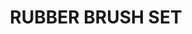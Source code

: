 ---
layout: product
title: "RUBBER BRUSH SET"
price: "950" 
desc: "Set gumenih četkica"
img_path: "/assets/img/A.MIG-7606.webp"
brand: "AMMO"
available: true
special_offer: true
new: false
soon: false
cat: "070000"
subcat: "070100"
subsubcat: "070102"
sifra: "A.MIG-7606"
popular: false
---